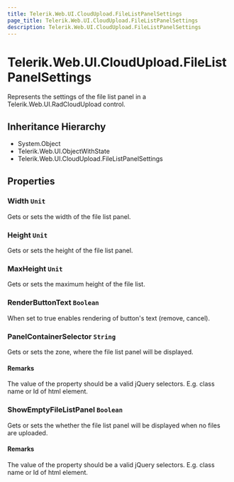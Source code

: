 ```yaml
---
title: Telerik.Web.UI.CloudUpload.FileListPanelSettings
page_title: Telerik.Web.UI.CloudUpload.FileListPanelSettings
description: Telerik.Web.UI.CloudUpload.FileListPanelSettings
---
```


# Telerik.Web.UI.CloudUpload.FileListPanelSettings

Represents the settings of the file list panel in a Telerik.Web.UI.RadCloudUpload control.

## Inheritance Hierarchy

* System.Object
* Telerik.Web.UI.ObjectWithState
* Telerik.Web.UI.CloudUpload.FileListPanelSettings

## Properties

###  Width `Unit`

Gets or sets the width of the file list panel.

###  Height `Unit`

Gets or sets the height of the file list panel.

###  MaxHeight `Unit`

Gets or sets the maximum height of the file list.

###  RenderButtonText `Boolean`

When set to true enables rendering of button's text (remove, cancel).

###  PanelContainerSelector `String`

Gets or sets the zone, where the file list panel will be displayed.

#### Remarks
The value of the property should be a valid jQuery selectors. E.g. class name or Id of html element.

###  ShowEmptyFileListPanel `Boolean`

Gets or sets the whether the file list panel will be displayed when no files are uploaded.

#### Remarks
The value of the property should be a valid jQuery selectors. E.g. class name or Id of html element.

